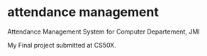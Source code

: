 attendance management
====================

Attendance Management System for Computer Departement, JMI

My Final project submitted at CS50X.
